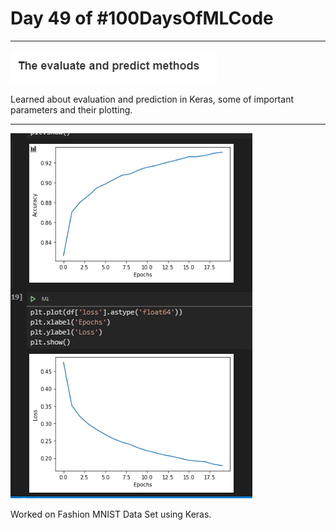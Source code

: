 # Day 49 of #100DaysOfMLCode
----
<img src=0.png></img>

Learned about evaluation and prediction in Keras, some of important parameters and their plotting.

---

<img src=1.png></img>

Worked on Fashion MNIST Data Set using Keras.